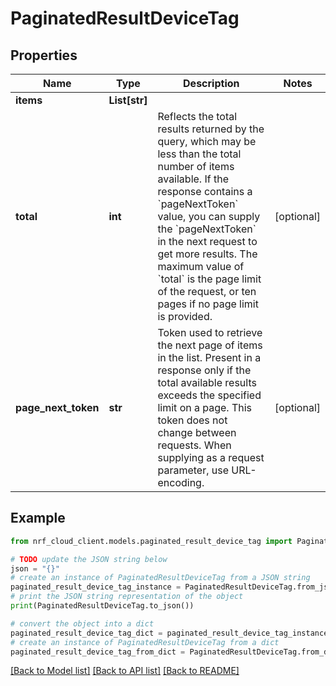 # PaginatedResultDeviceTag


## Properties

Name | Type | Description | Notes
------------ | ------------- | ------------- | -------------
**items** | **List[str]** |  | 
**total** | **int** | Reflects the total results returned by the query, which may be less than the total number of items available. If the response contains a &#x60;pageNextToken&#x60; value, you can supply the &#x60;pageNextToken&#x60; in the next request to get more results. The maximum value of &#x60;total&#x60; is the page limit of the request, or ten pages if no page limit is provided. | [optional] 
**page_next_token** | **str** | Token used to retrieve the next page of items in the list. Present in a response only if the total available results exceeds the specified limit on a page. This token does not change between requests. When supplying as a request parameter, use URL-encoding. | [optional] 

## Example

```python
from nrf_cloud_client.models.paginated_result_device_tag import PaginatedResultDeviceTag

# TODO update the JSON string below
json = "{}"
# create an instance of PaginatedResultDeviceTag from a JSON string
paginated_result_device_tag_instance = PaginatedResultDeviceTag.from_json(json)
# print the JSON string representation of the object
print(PaginatedResultDeviceTag.to_json())

# convert the object into a dict
paginated_result_device_tag_dict = paginated_result_device_tag_instance.to_dict()
# create an instance of PaginatedResultDeviceTag from a dict
paginated_result_device_tag_from_dict = PaginatedResultDeviceTag.from_dict(paginated_result_device_tag_dict)
```
[[Back to Model list]](../README.md#documentation-for-models) [[Back to API list]](../README.md#documentation-for-api-endpoints) [[Back to README]](../README.md)


